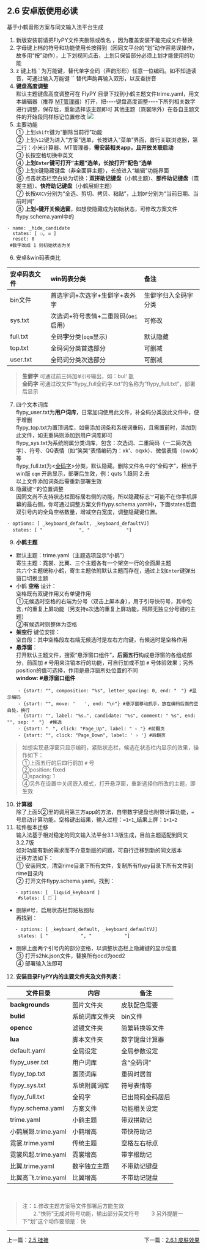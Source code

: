 ## 2.6 安卓版使用必读  <!-- {docsify-ignore-all} -->  

基于小鹤音形方案与同文输入法平台生成
1. 新版安装前请把FlyPY文件夹删除或改名 ，因为覆盖安装不能完成文件替换
2. 字母键上档的符号和功能使用长按得到（因同文平台的“划”动作容易误操作，故多用“按”动作），上下划视同点击，上划只保留部分必须上划才能使用的功能
3. z 键上档 <B> \` </B> 为万能键，替代单字全码（声韵形形）任意一位编码。如不知道读音，可通过输入万能键 \`\` 替代声韵再输入双形，以反查拼音
4. **键盘高度调整**<br>
默认主题键盘高度调整可在 FlyPY 目录下找到小鹤主题文件trime.yaml，用文本编辑器（推荐 [MT管理器](https://bbs.binmt.cc/forum-2-1.html)）打开，把----键盘高度调整----下所列相关数字进行调整，保存后，重新选择该主题即可
其他主题（霓裳除外）在各自主题文件的开始段同样标记位置修改
![](assets/img/xhvt.png)
5. 主要功能<br>
① 上划`shift`键为“删除当前行”功能<br>
② 上划`ϟ12`键为进入“方案”选单，长按进入“菜单”界面，首行关联浏览器，第二行：小米计算器、MT管理器，**需安装相关app，且开放关联启动**<br>
③ 长按空格切换中英文<br>
④ **上划`Enter`键可打开“主题”选单，长按打开“配色”选单**<br>
⑤ 上划`G`键隐藏键盘（非全面屏主题），长按进入“编辑”功能界面<br>
⑥ 点击状态栏空白处为切换：**双拼助记键盘**（小鹤主题）、**部件助记键盘**（霓裳主题）、**快符助记键盘**（小鹤展翅主题）<br>
⑦ 长按`AXCV`分别为“全选、剪切、拷贝、粘贴”，上划`DF`分别为“当前日期、当前时间”<br>
⑧  **上划`⌫`键开关候选窗**，如想使隐藏成为初始状态，可修改方案文件flypy.schema.yaml中的<br>
<span id="ychx"></span>

```
- name: _hide_candidate
  states: [ ☐, ☒ ]
  reset: 0
 #数字改成 1 则初始状态为关
```

6. 安卓&win码表类比<br>

安卓码表文件|win码表分类|备注
:-- |:-- |:--
bin文件 | 首选字词+次选字+生僻字+表外字 | 生僻字归入全码字分类
sys.txt | 次选词+符号表情+二重简码\(`oei`启用\) | 可修改
full.txt | 全码**字**分类\(`oqm`显示\) | 默认隐藏
top.txt | 全码词分类首选部分| 可删减
user.txt | 全码词分类次选部分 | 可删减

> **生僻字** 可通过前三码加`单引号`输出，如：bul'  瓿<br>
**全码字** 可通过改文件“flypy_full全码字.txt”的名称为“flypy_full.txt”，部署后显示

7. 四个文本词库<br>
<span id="avck"></span>
flypy_user.txt为**用户词库**，日常加词使用此文件，补全码分类放此文件中，便于增删<br>
flypy_top.txt为置顶词库，如需添加词条和系统词重码，且需置前时，添加到此文件，如无重码则添加到用户词库即可<br>
flypy_sys.txt为系统附属分类词库，包含：次选词、二重简码（一二简次选字）、符号、QQ表情（如“笑哭”表情编码为：xk'、oqxk）、微信表情（owxk）等<br>
flypy_full.txt为<[全码字](wt.md#qm)>分类，默认隐藏。删除文件名中的“全码字”，相当于win版 `oqm` 开启显示，部署后生效，例：quts 1.趋同 2.去 <br>
以上文件添加词条后需重新部署生效
8.  隐藏键`﹀`的位置调整<br>
因同文尚不支持状态栏图标居右侧的功能，所以隐藏标志`﹀`可能不在你手机屏幕的最右侧，你可通过调整方案文件flypy.schema.yaml中，下面states后面双引号内的全角空格数量，增减空白宽度，调整隐藏键位置。

```
- options: [ _keyboard_default, _keyboard_defaultVJ]
  states: [ "　　　　　　　　", "　　　　　　　　"]
```

9. **小鹤主题**
* 默认主题：trime.yaml（主题选项显示“小鹤”）<br>
寄生主题：霓裳、比翼、三个主题各有一个架空一行的全面屏主题<br>
共六个主题统称小鹤，寄生主题依附默认主题而存在，通过上划`Enter`键弹出窗口切换主题
* 小鹤 **空格** 设计：<br>
空格既有双键作用又有单键作用<br>
①无候选时空格的右端为分号（双击上屏本身），用于引导快符号，其中包含`;f`的重复上屏功能（另支持`o`次选的重复上屏功能，照顾无独立分号键的主题）<br>
②有候选时则整体为空格
* **架空行** 键位安排：<br>
空白段：其中空格段左右端无候选时是左右方向键，有候选时是空格作用<br>
* **悬浮窗**：<br>
打开默认主题文件，搜索“悬浮窗口组件”，**后面五行**构成悬浮窗的各组成部分，前面加 `#` 号用来注销本行的功能，可自行加或不加 `#` 号体验效果；另外position的值可选择，作用是悬浮窗所处位置的不同<br>
**window: #悬浮窗口组件**

```
    - {start: "", composition: "%s", letter_spacing: 0, end: "　"} #显示编码
    - {start: "", move: '　　', end: "\n"} #悬浮窗移动抓手，放在编码后面的空白处，换行
    - {start: "", label: "%s.", candidate: "%s", comment: " %s", end: "", sep: "　"}  #候选
    - {start: "　", click: "Page_Up", label: " ‹ "} #前翻页
    - {start: "", click: "Page_Down", label: ' › '} #后翻页
```

>如想实现悬浮窗只显示编码，紧贴状态栏，候选在状态栏内显示的效果，操作如下：<br>
>①上面五行的后四行前加 `#` 号<br>
>②position: fixed<br>
>③spacing: 1<br>
>④另外在设置中关闭嵌入模式，打开悬浮窗，重新选择你所改的主题，即生效

10. **计算器**<br>
除了上面5②里的调用第三方app的方法，自带数字键盘也附带计算功能，`=` 号启动计算功能，空格键出结果，输入过程：`=1+1␣`结果上屏：`1+1=2`<br>
11. 软件版本迁移<br>
输入法基于相对稳定的同文输入法平台3.1.3版生成，目前主题适配到同文3.2.7版<br>
如对功能有新的需求而不介意新版的问题，可自行迁移到新的同文版本<br>
迁移方法如下：<br>
① 安装同文，清空rime目录下所有文件，复制所有flypy目录下所有文件到rime目录内<br>
② 打开文件flypy.schema.yaml，找到： <br>

```
   - options: [ _liquid_keyboard ]
    #states: [ ⏍ ]
```

* 删除\#号，启用状态栏剪贴板图标<br>
再找到：<br>

```
   - options: [ _keyboard_default, _keyboard_defaultVJ]
    states: [ "　　　　　　  ", "　　　　　　  "]
```

* 删除上面两个引号内的部分空格，以调整状态栏上隐藏键的显示位置<br>
③ 打开s2hk.json文件，替换所有ocd为ocd2<br>
④ 部署输入法即可<br>

12. **安装目录FlyPY内的主要文件夹及文件列表：**

| 文件目录              | 内容      | 备注      |
|-------------------|---------|---------|
| **backgrounds**   | 图片文件夹   | 皮肤配色需要  |
| **bulid**         | 系统词库文件夹 | bin文件   |
| **opencc**        | 滤镜文件夹   | 简繁转换等文件 |
| **lua**           | 脚本文件夹   | 数字键盘计算器 |
| default.yaml      | 全局设定    | 全局参数设定  |
| flypy_user.txt    | 用户词库    | 含“全码词”  |
| flypy_top.txt     | 置顶词库    | 重码时居首   |
| flypy_sys.txt     | 系统附属词库  | 符号表情等   |
| flypy_full.txt   | 全码字 | 已出简码全码居后   |
| flypy.schema.yaml | 方案文件    | 功能相关设定  |
| trime.yaml        | 小鹤主题    | 带双拼助记   |
| 小鹤展翅.trime.yaml   | 小鹤增高    | 带快符助记   |
| 霓裳.trime.yaml     | 传统主题    | 空格左右标点  |
| 霓裳风起.trime.yaml   | 霓裳增高    | 带字根助记   |
| 比翼.trime.yaml   | 数字独立主题  | 不带助记键盘  |
| 比翼高飞.trime.yaml   | 比翼增高  | 不带助记键盘  |

 <br />

>注：⒈修改主题方案等文件部署后方能生效<br>
　　⒉“快符”无成对符号功能，输出部分英文符号
　　3 另外提醒一下“划”这个动作要领是：快

---

<div style="width:100%"><span style="float:left">上一篇：<a href=#/gj.md>2.5 挂接</a></span><span style="float:right">下一篇：<a href=#/pf.md>2.6.1 皮肤效果</a></span></div>

<br>
    

<br>
